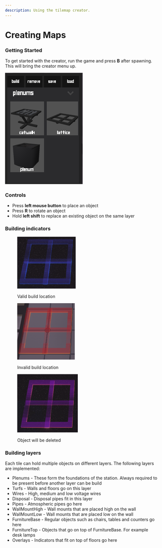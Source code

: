 ```yaml
---
description: Using the tilemap creator.
---
```


# Creating Maps

### Getting Started

To get started with the creator, run the game and press **B** after spawning. This will bring the creator menu up.

![](<../.gitbook/assets/image (38).png>)



### Controls

* Press **left mouse button** to place an object
* Press **R** to rotate an object&#x20;
* Hold **left shift** to replace an existing object on the same layer

### Building indicators

<div align="left">

<figure><img src="../.gitbook/assets/image (29).png" alt=""><figcaption><p>Valid build location</p></figcaption></figure>

 

<figure><img src="../.gitbook/assets/image (24).png" alt=""><figcaption><p>Invalid build location</p></figcaption></figure>

 

<figure><img src="../.gitbook/assets/image (27).png" alt=""><figcaption><p>Object will be deleted</p></figcaption></figure>

</div>

### Building layers

Each tile can hold multiple objects on different layers. The following layers are implemented:

* Plenums - These form the foundations of the station. Always required to be present before another layer can be build
* Turfs - Walls and floors go on this layer
* Wires - High, medium and low voltage wires
* Disposal - Disposal pipes fit in this layer
* Pipes - Atmospheric pipes go here
* WallMountHigh - Wall mounts that are placed high on the wall
* WallMountLow - Wall mounts that are placed low on the wall
* FurnitureBase - Regular objects such as chairs, tables and counters go here
* FurnitureTop - Objects that go on top of FurnitureBase. For example desk lamps
* Overlays - Indicators that fit on top of floors go here
